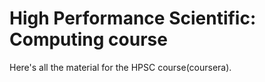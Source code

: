 High Performance Scientific: Computing course
========

Here's all the material for the HPSC course(coursera).
